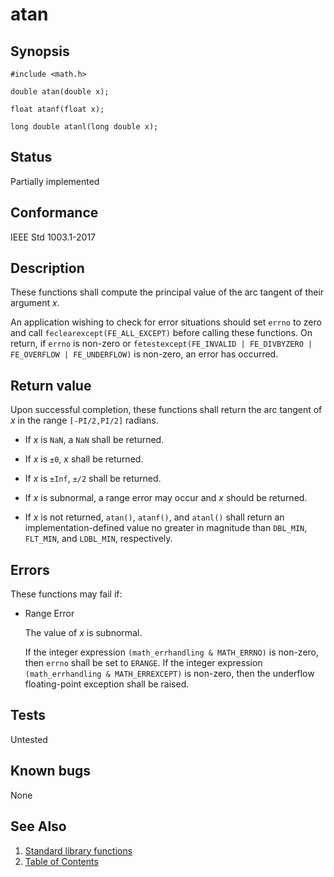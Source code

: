 # atan

## Synopsis

`#include <math.h>`

`double atan(double x);`

`float atanf(float x);`

`long double atanl(long double x);`

## Status

Partially implemented

## Conformance

IEEE Std 1003.1-2017

## Description

These functions shall compute the principal value of the arc tangent of their argument _x_.

An application wishing to check for error situations should set `errno` to zero and call `feclearexcept(FE_ALL_EXCEPT)`
before calling these functions. On return, if `errno` is non-zero or
`fetestexcept(FE_INVALID | FE_DIVBYZERO | FE_OVERFLOW | FE_UNDERFLOW)` is non-zero, an error has occurred.

## Return value

Upon successful completion, these functions shall return the arc tangent of _x_ in the range `[-PI/2,PI/2]` radians.

* If _x_ is `NaN`, a `NaN` shall be returned.

* If _x_ is `±0`, _x_ shall be returned.

* If _x_ is `±Inf`, `±/2` shall be returned.

* If _x_ is subnormal, a range error may occur and _x_ should be returned.

* If _x_ is not returned, `atan()`, `atanf()`, and `atanl()` shall return an implementation-defined value no greater in
magnitude than `DBL_MIN`, `FLT_MIN`, and `LDBL_MIN`, respectively.

## Errors

These functions may fail if:

* Range Error

  The value of _x_ is subnormal.

  If the integer expression `(math_errhandling & MATH_ERRNO)` is non-zero, then `errno` shall be set to `ERANGE`. If the
  integer expression `(math_errhandling & MATH_ERREXCEPT)` is non-zero, then the underflow floating-point
  exception shall be raised.

## Tests

Untested

## Known bugs

None

## See Also

1. [Standard library functions](../functions.md)
2. [Table of Contents](../../../README.md)
